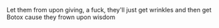 Let them from upon giving,
a fuck, they'll just get wrinkles
and then get Botox cause they
frown upon wisdom